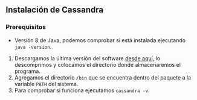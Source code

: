 ## Instalación de Cassandra

### Prerequisitos
- Versión 8 de Java, podemos comprobar si está instalada ejecutando `java -version`.

1. Descargamos la última versión del software [desde aquí](http://cassandra.apache.org/download/), lo descomprimos y colocamos el directorio donde almacenaremos el programa.
2. Agregamos el directorio `/bin` que se encuentra dentro del paquete a la variable `PATH` del sistema.
3. Para comprobar si funciona ejecutamos `cassandra -v`.